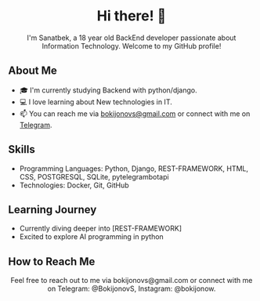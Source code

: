 <h1 align="center">Hi there! 👋</h1>

<p align="center">
  I'm Sanatbek, a 18 year old BackEnd developer passionate about Information Technology. Welcome to my GitHub profile!
</p>

<!-- Your About Me Section -->
## About Me

- 🎓 I'm currently studying Backend with python/django.
- 💻 I love learning about New technologies in IT.
- 📫 You can reach me via bokijonovs@gmail.com or connect with me on <a href="https://t.me/bokijonov_s">Telegram</a>.
<!-- Your Skills Section -->
## Skills

- Programming Languages: Python, Django, REST-FRAMEWORK, HTML, CSS, POSTGRESQL, SQLite, pytelegrambotapi
- Technologies: Docker, Git, GitHub
<!-- Your Learning Journey Section -->
## Learning Journey

- Currently diving deeper into [REST-FRAMEWORK]
- Excited to explore AI programming in python
<!-- Your How to Reach Me Section -->
## How to Reach Me

<p align="center">
  Feel free to reach out to me via bokijonovs@gmail.com or connect with me on Telegram: @BokijonovS, Instagram: @bokijonow.
